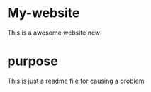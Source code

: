 # My-website

This is a awesome website new

# purpose

This is just a readme file for causing a problem
